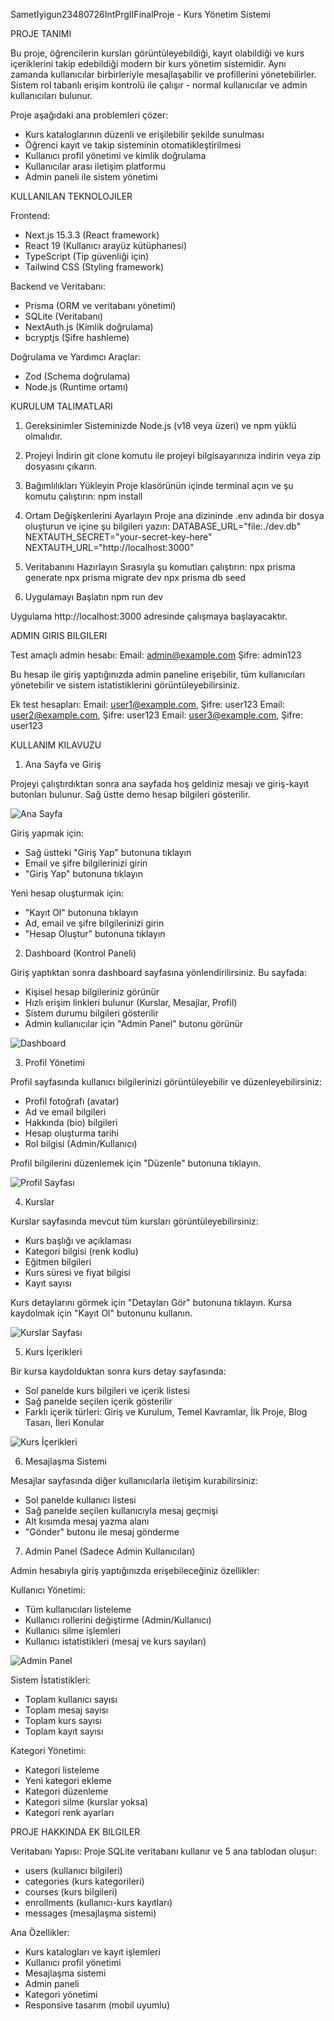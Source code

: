 SametIyigun23480726IntPrgIIFinalProje - Kurs Yönetim Sistemi

PROJE TANIMI

Bu proje, öğrencilerin kursları görüntüleyebildiği, kayıt olabildiği ve kurs içeriklerini takip edebildiği modern bir kurs yönetim sistemidir. Aynı zamanda kullanıcılar birbirleriyle mesajlaşabilir ve profillerini yönetebilirler. Sistem rol tabanlı erişim kontrolü ile çalışır - normal kullanıcılar ve admin kullanıcıları bulunur.

Proje aşağıdaki ana problemleri çözer:
- Kurs kataloglarının düzenli ve erişilebilir şekilde sunulması
- Öğrenci kayıt ve takip sisteminin otomatikleştirilmesi
- Kullanıcı profil yönetimi ve kimlik doğrulama
- Kullanıcılar arası iletişim platformu
- Admin paneli ile sistem yönetimi

KULLANILAN TEKNOLOJILER

Frontend:
- Next.js 15.3.3 (React framework)
- React 19 (Kullanıcı arayüz kütüphanesi)
- TypeScript (Tip güvenliği için)
- Tailwind CSS (Styling framework)

Backend ve Veritabanı:
- Prisma (ORM ve veritabanı yönetimi)
- SQLite (Veritabanı)
- NextAuth.js (Kimlik doğrulama)
- bcryptjs (Şifre hashleme)

Doğrulama ve Yardımcı Araçlar:
- Zod (Schema doğrulama)
- Node.js (Runtime ortamı)

KURULUM TALIMATLARI

1. Gereksinimler
Sisteminizde Node.js (v18 veya üzeri) ve npm yüklü olmalıdır.

2. Projeyi İndirin
git clone komutu ile projeyi bilgisayarınıza indirin veya zip dosyasını çıkarın.

3. Bağımlılıkları Yükleyin
Proje klasörünün içinde terminal açın ve şu komutu çalıştırın:
npm install

4. Ortam Değişkenlerini Ayarlayın
Proje ana dizininde .env adında bir dosya oluşturun ve içine şu bilgileri yazın:
DATABASE_URL="file:./dev.db"
NEXTAUTH_SECRET="your-secret-key-here"
NEXTAUTH_URL="http://localhost:3000"

5. Veritabanını Hazırlayın
Sırasıyla şu komutları çalıştırın:
npx prisma generate
npx prisma migrate dev
npx prisma db seed

6. Uygulamayı Başlatın
npm run dev

Uygulama http://localhost:3000 adresinde çalışmaya başlayacaktır.

ADMIN GIRIS BILGILERI

Test amaçlı admin hesabı:
Email: admin@example.com
Şifre: admin123

Bu hesap ile giriş yaptığınızda admin paneline erişebilir, tüm kullanıcıları yönetebilir ve sistem istatistiklerini görüntüleyebilirsiniz.

Ek test hesapları:
Email: user1@example.com, Şifre: user123
Email: user2@example.com, Şifre: user123
Email: user3@example.com, Şifre: user123

KULLANIM KILAVUZU

1. Ana Sayfa ve Giriş

Projeyi çalıştırdıktan sonra ana sayfada hoş geldiniz mesajı ve giriş-kayıt butonları bulunur. Sağ üstte demo hesap bilgileri gösterilir.

![Ana Sayfa](public/images/Ekran%20Resmi%202025-06-14%2017.13.44.png)

Giriş yapmak için:
- Sağ üstteki "Giriş Yap" butonuna tıklayın
- Email ve şifre bilgilerinizi girin
- "Giriş Yap" butonuna tıklayın

Yeni hesap oluşturmak için:
- "Kayıt Ol" butonuna tıklayın
- Ad, email ve şifre bilgilerinizi girin
- "Hesap Oluştur" butonuna tıklayın

2. Dashboard (Kontrol Paneli)

Giriş yaptıktan sonra dashboard sayfasına yönlendirilirsiniz. Bu sayfada:
- Kişisel hesap bilgileriniz görünür
- Hızlı erişim linkleri bulunur (Kurslar, Mesajlar, Profil)
- Sistem durumu bilgileri gösterilir
- Admin kullanıcılar için "Admin Panel" butonu görünür

![Dashboard](public/images/Ekran%20Resmi%202025-06-14%2017.14.17.png)

3. Profil Yönetimi

Profil sayfasında kullanıcı bilgilerinizi görüntüleyebilir ve düzenleyebilirsiniz:
- Profil fotoğrafı (avatar)
- Ad ve email bilgileri
- Hakkında (bio) bilgileri
- Hesap oluşturma tarihi
- Rol bilgisi (Admin/Kullanıcı)

Profil bilgilerini düzenlemek için "Düzenle" butonuna tıklayın.

![Profil Sayfası](public/images/Ekran%20Resmi%202025-06-14%2017.14.28.png)

4. Kurslar

Kurslar sayfasında mevcut tüm kursları görüntüleyebilirsiniz:
- Kurs başlığı ve açıklaması
- Kategori bilgisi (renk kodlu)
- Eğitmen bilgileri
- Kurs süresi ve fiyat bilgisi
- Kayıt sayısı

Kurs detaylarını görmek için "Detayları Gör" butonuna tıklayın.
Kursa kaydolmak için "Kayıt Ol" butonunu kullanın.

![Kurslar Sayfası](public/images/Ekran%20Resmi%202025-06-14%2017.14.53.png)

5. Kurs İçerikleri

Bir kursa kaydolduktan sonra kurs detay sayfasında:
- Sol panelde kurs bilgileri ve içerik listesi
- Sağ panelde seçilen içerik gösterilir
- Farklı içerik türleri: Giriş ve Kurulum, Temel Kavramlar, İlk Proje, Blog Tasarı, İleri Konular

![Kurs İçerikleri](public/images/Ekran%20Resmi%202025-06-14%2017.15.03.png)

6. Mesajlaşma Sistemi

Mesajlar sayfasında diğer kullanıcılarla iletişim kurabilirsiniz:
- Sol panelde kullanıcı listesi
- Sağ panelde seçilen kullanıcıyla mesaj geçmişi
- Alt kısımda mesaj yazma alanı
- "Gönder" butonu ile mesaj gönderme

7. Admin Panel (Sadece Admin Kullanıcıları)

Admin hesabıyla giriş yaptığınızda erişebileceğiniz özellikler:

Kullanıcı Yönetimi:
- Tüm kullanıcıları listeleme
- Kullanıcı rollerini değiştirme (Admin/Kullanıcı)
- Kullanıcı silme işlemleri
- Kullanıcı istatistikleri (mesaj ve kurs sayıları)

![Admin Panel](public/images/Ekran%20Resmi%202025-06-14%2017.14.36.png)

Sistem İstatistikleri:
- Toplam kullanıcı sayısı
- Toplam mesaj sayısı
- Toplam kurs sayısı
- Toplam kayıt sayısı

Kategori Yönetimi:
- Kategori listeleme
- Yeni kategori ekleme
- Kategori düzenleme
- Kategori silme (kurslar yoksa)
- Kategori renk ayarları

PROJE HAKKINDA EK BILGILER

Veritabanı Yapısı:
Proje SQLite veritabanı kullanır ve 5 ana tablodan oluşur:
- users (kullanıcı bilgileri)
- categories (kurs kategorileri)
- courses (kurs bilgileri)
- enrollments (kullanıcı-kurs kayıtları)
- messages (mesajlaşma sistemi)

Ana Özellikler:
- Kurs katalogları ve kayıt işlemleri
- Kullanıcı profil yönetimi
- Mesajlaşma sistemi
- Admin paneli
- Kategori yönetimi
- Responsive tasarım (mobil uyumlu)



